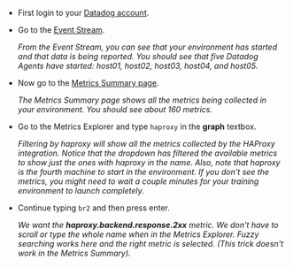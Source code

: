* First login to your <a href="https://app.datadoghq.com" target="_datadog">Datadog account</a>.

* Go to the <a href="https://app.datadoghq.com/event/stream" target="_datadog">Event Stream</a>.
  
  *From the Event Stream, you can see that your environment has started and that data is being reported. You should see that five Datadog Agents have started: host01, host02, host03, host04, and host05.*

* Now go to the <a href="https://app.datadoghq.com/metric/summary" target="_datadog">Metrics Summary page</a>.
  
  *The Metrics Summary page shows all the metrics being collected in your environment. You should see about 160 metrics.*

* Go to the Metrics Explorer and type <code>haproxy</code> in the **graph** textbox.

  *Filtering by haproxy will show all the metrics collected by the HAProxy integration.  Notice that the dropdown has filtered the available metrics to show just the ones with haproxy in the name. Also, note that haproxy is the fourth machine to start in the environment. If you don't see the metrics, you might need to wait a couple minutes for your training environment to launch completely.*

* Continue typing <code>br2</code> and then press enter.

  *We want the **haproxy.backend.response.2xx** metric. We don't have to scroll or type the whole name when in the Metrics Explorer. Fuzzy searching works here and the right metric is selected. (This trick doesn't work in the Metrics Summary).*